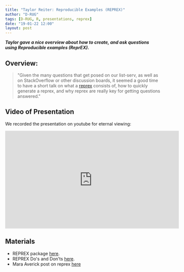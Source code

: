 ```yaml
---
title: "Taylor Reiter: Reproducible Examples (REPREX)"
author: "D-RUG"
tags: [D-RUG, R, presentations, reprex]
date: "19-01-22 12:00"
layout: post
---
```


**_Taylor gave a nice overview about how to create, and ask questions using Reproducible examples (*ReprEX*)._**

## Overview:

>"Given the many questions that get posed on our list-serv, as well as on StackOverflow or other discussion boards, it seemed a good time to have a short talk on what a [reprex](https://reprex.tidyverse.org/articles/reprex-dos-and-donts.html) consists of, how to quickly generate a reprex, and why reprex are really key for getting questions answered."

## Video of Presentation

We recorded the presentation on youtube for eternal viewing:

<iframe width="560" height="315" src="https://www.youtube.com/embed/qIYSIR-5Pkk" frameborder="0" allow="accelerometer; autoplay; encrypted-media; gyroscope" allowfullscreen></iframe>


## Materials

 - REPREX package [here](https://reprex.tidyverse.org/index.html).
 - REPREX Do's and Don'ts [here](https://reprex.tidyverse.org/articles/reprex-dos-and-donts.html).
 - Mara Averick post on reprex [here](https://maraaverick.rbind.io/2018/06/reprexcellence/)
